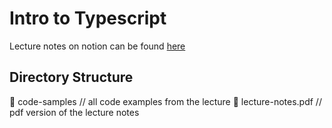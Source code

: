 # Intro to Typescript
Lecture notes on notion can be found [here](https://www.notion.so/Intro-to-Typescript-224d02d1349b47689a405843ebfda60c)
## Directory Structure
📁 code-samples // all code examples from the lecture
📄 lecture-notes.pdf // pdf version of the lecture notes